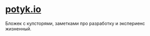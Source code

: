 # [potyk.io](https://potyk.io)

Бложек с кулсторями, заметками про разработку и экспериенс жизненный.

